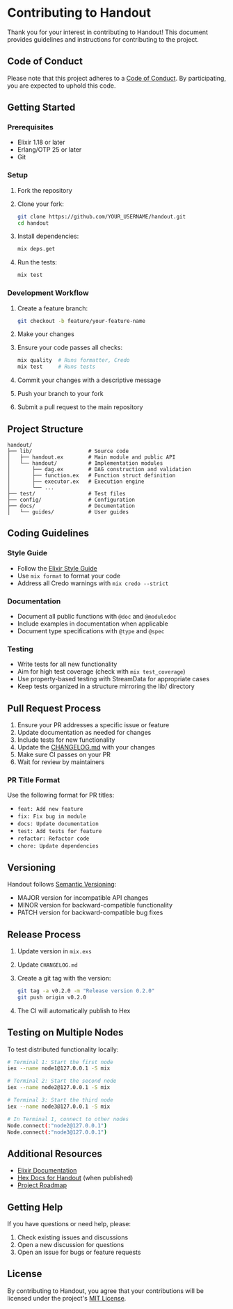 # Contributing to Handout

Thank you for your interest in contributing to Handout! This document provides guidelines and instructions for contributing to the project.

## Code of Conduct

Please note that this project adheres to a [Code of Conduct](CODE_OF_CONDUCT.md). By participating, you are expected to uphold this code.

## Getting Started

### Prerequisites

- Elixir 1.18 or later
- Erlang/OTP 25 or later
- Git

### Setup

1. Fork the repository
2. Clone your fork:

   ```bash
   git clone https://github.com/YOUR_USERNAME/handout.git
   cd handout
   ```

3. Install dependencies:

   ```bash
   mix deps.get
   ```

4. Run the tests:

   ```bash
   mix test
   ```

### Development Workflow

1. Create a feature branch:

   ```bash
   git checkout -b feature/your-feature-name
   ```

2. Make your changes
3. Ensure your code passes all checks:

   ```bash
   mix quality  # Runs formatter, Credo
   mix test     # Runs tests
   ```

4. Commit your changes with a descriptive message
5. Push your branch to your fork
6. Submit a pull request to the main repository

## Project Structure

```
handout/
├── lib/                  # Source code
│   ├── handout.ex        # Main module and public API
│   └── handout/          # Implementation modules
│       ├── dag.ex        # DAG construction and validation
│       ├── function.ex   # Function struct definition
│       ├── executor.ex   # Execution engine
│       └── ...
├── test/                 # Test files
├── config/               # Configuration
├── docs/                 # Documentation
│   └── guides/           # User guides
```

## Coding Guidelines

### Style Guide

- Follow the [Elixir Style Guide](https://github.com/christopheradams/elixir_style_guide)
- Use `mix format` to format your code
- Address all Credo warnings with `mix credo --strict`

### Documentation

- Document all public functions with `@doc` and `@moduledoc`
- Include examples in documentation when applicable
- Document type specifications with `@type` and `@spec`

### Testing

- Write tests for all new functionality
- Aim for high test coverage (check with `mix test_coverage`)
- Use property-based testing with StreamData for appropriate cases
- Keep tests organized in a structure mirroring the lib/ directory

## Pull Request Process

1. Ensure your PR addresses a specific issue or feature
2. Update documentation as needed for changes
3. Include tests for new functionality
4. Update the [CHANGELOG.md](CHANGELOG.md) with your changes
5. Make sure CI passes on your PR
6. Wait for review by maintainers

### PR Title Format

Use the following format for PR titles:

- `feat: Add new feature`
- `fix: Fix bug in module`
- `docs: Update documentation`
- `test: Add tests for feature`
- `refactor: Refactor code`
- `chore: Update dependencies`

## Versioning

Handout follows [Semantic Versioning](https://semver.org/):

- MAJOR version for incompatible API changes
- MINOR version for backward-compatible functionality
- PATCH version for backward-compatible bug fixes

## Release Process

1. Update version in `mix.exs`
2. Update `CHANGELOG.md`
3. Create a git tag with the version:

   ```bash
   git tag -a v0.2.0 -m "Release version 0.2.0"
   git push origin v0.2.0
   ```

4. The CI will automatically publish to Hex

## Testing on Multiple Nodes

To test distributed functionality locally:

```bash
# Terminal 1: Start the first node
iex --name node1@127.0.0.1 -S mix

# Terminal 2: Start the second node
iex --name node2@127.0.0.1 -S mix

# Terminal 3: Start the third node
iex --name node3@127.0.0.1 -S mix

# In Terminal 1, connect to other nodes
Node.connect(:"node2@127.0.0.1")
Node.connect(:"node3@127.0.0.1")
```

## Additional Resources

- [Elixir Documentation](https://elixir-lang.org/docs.html)
- [Hex Docs for Handout](https://hexdocs.pm/handout) (when published)
- [Project Roadmap](ROADMAP.md)

## Getting Help

If you have questions or need help, please:

1. Check existing issues and discussions
2. Open a new discussion for questions
3. Open an issue for bugs or feature requests

## License

By contributing to Handout, you agree that your contributions will be licensed under the project's [MIT License](LICENSE).
